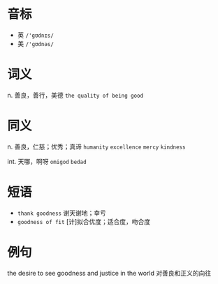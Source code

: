 # 音标

- 英 `/'gʊdnɪs/`
- 美 `/'ɡʊdnəs/`

# 词义

n. 善良，善行，美德
`the quality of being good`

# 同义

n. 善良，仁慈；优秀；真谛
`humanity` `excellence` `mercy` `kindness`

int. 天哪，啊呀
`omigod` `bedad`

# 短语

- `thank goodness` 谢天谢地；幸亏
- `goodness of fit` [计]拟合优度；适合度，吻合度

# 例句

the desire to see goodness and justice in the world
对善良和正义的向往


